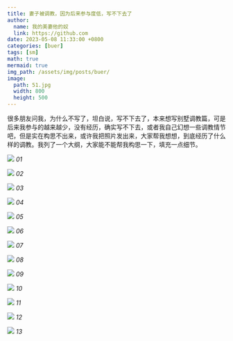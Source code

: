```yaml
---
title: 妻子被调教，因为后来参与度低，写不下去了 
author:
  name: 我的美妻他的奴
  link: https://github.com
date: 2023-05-08 11:33:00 +0800
categories: [buer]
tags: [sm]
math: true
mermaid: true
img_path: /assets/img/posts/buer/
image:
  path: 51.jpg
  width: 800
  height: 500
---
```


很多朋友问我，为什么不写了，坦白说，写不下去了，本来想写别墅调教篇，可是后来我参与的越来越少，没有经历，确实写不下去，或者我自己幻想一些调教情节吧，但是实在构思不出来，或许我把照片发出来，大家帮我想想，到底经历了什么样的调教。我列了一个大纲，大家能不能帮我构思一下，填充一点细节。

![](44.jpg)
_01_

![](45.jpg)
_02_

![](46.jpg)
_03_

![](47.jpg)
_04_

![](48.jpg)
_05_

![](49.jpg)
_06_

![](50.jpg)
_07_

![](51.jpg)
_08_

![](52.jpg)
_09_

![](58.jpg)
_10_

![](59.jpg)
_11_

![](60.jpg)
_12_

![](61.jpg)
_13_